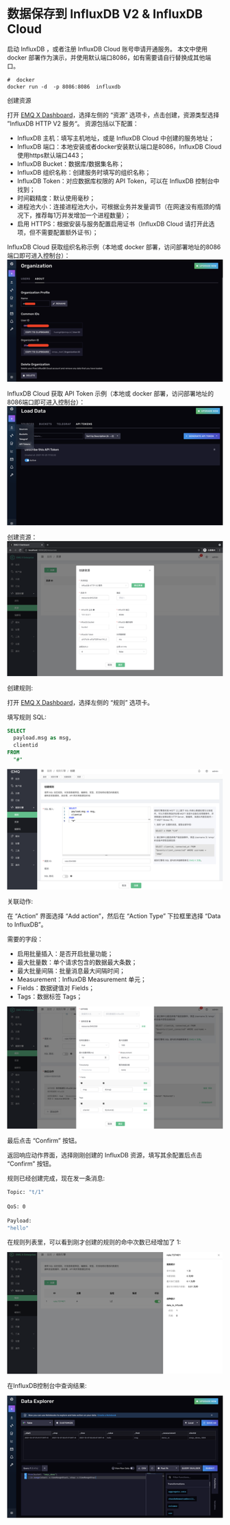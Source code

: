 # 数据保存到 InfluxDB V2 & InfluxDB Cloud

 启动 InfluxDB ，或者注册 InfluxDB Cloud 账号申请开通服务。
 本文中使用 docker 部署作为演示，并使用默认端口8086，如有需要请自行替换成其他端口。

 ```shell
#  docker
docker run -d  -p 8086:8086  influxdb
 ```

创建资源

打开 [EMQ X Dashboard](http://127.0.0.1:18083/#/rules)，选择左侧的 “资源” 选项卡，点击创建，资源类型选择 ”InfluxDB HTTP V2 服务“。
资源包括以下配置：

- InfluxDB 主机：填写主机地址，或是 InfluxDB Cloud 中创建的服务地址；
- InfluxDB 端口：本地安装或者docker安装默认端口是8086，InfluxDB Cloud 使用https默认端口443；
- InfluxDB Bucket：数据库/数据集名称；
- InfluxDB 组织名称：创建服务时填写的组织名称；
- InfluxDB Token：对应数据库权限的 API Token，可以在 InfluxDB 控制台中找到；
- 时间戳精度：默认使用毫秒；
- 进程池大小：连接进程池大小，可根据业务并发量调节（在网速没有瓶颈的情况下，推荐每1万并发增加一个进程数量）；
- 启用 HTTPS：根据安装与服务配置启用证书（InfluxDB Cloud 请打开此选项，但不需要配置额外证书）；

InfluxDB Cloud 获取组织名称示例（本地或 docker 部署，访问部署地址的8086端口即可进入控制台）：
![image](./assets/rule-engine/influxdbv2_get_orgname_demo.png)

InfluxDB Cloud 获取 API Token 示例（本地或 docker 部署，访问部署地址的8086端口即可进入控制台）：
![image](./assets/rule-engine/influxdbv2_get_api_token_demo.png)

创建资源：
![image](./assets/rule-engine/influxdbv2_create_resource.png)

创建规则:

打开 [EMQ X Dashboard](http://127.0.0.1:18083/#/rules)，选择左侧的 “规则” 选项卡。

填写规则 SQL:

```SQL
SELECT
  payload.msg as msg,
  clientid
FROM
  "#"
```

![image](./assets/rule-engine/influxdbv2_create_rule.png )

关联动作:

在 “Action” 界面选择 “Add action”，然后在 “Action Type” 下拉框里选择 “Data to InfluxDB”。

需要的字段：

- 启用批量插入：是否开启批量功能；
- 最大批量数：单个请求包含的数据最大条数；
- 最大批量间隔：批量消息最大间隔时间；
- Measurement：InfluxDB Measurement 单元；
- Fields：数据键值对 Fields；
- Tags：数据标签 Tags；

![image](./assets/rule-engine/influxdbv2_create_action.png )

最后点击 “Confirm” 按钮。

返回响应动作界面，选择刚刚创建的 InfluxDB 资源，填写其余配置后点击 “Confirm” 按钮。

规则已经创建完成，现在发一条消息:

```bash
Topic: "t/1"

QoS: 0

Payload:
"hello"
```

在规则列表里，可以看到刚才创建的规则的命中次数已经增加了 1:

![image](./assets/rule-engine/influxdbv2_rule_run.png)

在InfluxDB控制台中查询结果:

![image](./assets/rule-engine/influxdbv2_result.png)
